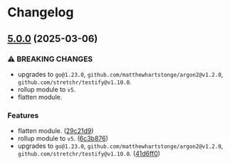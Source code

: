 # Changelog

## [5.0.0](https://github.com/matthewhartstonge/hasher/compare/v4.18.0...v5.0.0) (2025-03-06)


### ⚠ BREAKING CHANGES

* upgrades to `go@1.23.0`, `github.com/matthewhartstonge/argon2@v1.2.0`, `github.com/stretchr/testify@v1.10.0`.
* rollup module to `v5`.
* flatten module.

### Features

* flatten module. ([29c21d9](https://github.com/matthewhartstonge/hasher/commit/29c21d943f96ee42e455096668c1c762f1c69a6d))
* rollup module to `v5`. ([6c3b876](https://github.com/matthewhartstonge/hasher/commit/6c3b87645cd08f216324a5be8b6898c25e2fe1a6))
* upgrades to `go@1.23.0`, `github.com/matthewhartstonge/argon2@v1.2.0`, `github.com/stretchr/testify@v1.10.0`. ([41d6ff0](https://github.com/matthewhartstonge/hasher/commit/41d6ff01539837314ea24a6aaca2107e78659c31))
